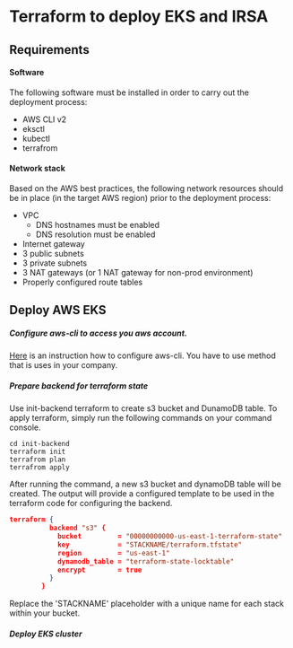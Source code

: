 # Terraform to deploy EKS and IRSA

## Requirements
#### Software
The following software must be installed in order to carry out the deployment process:

* AWS CLI v2
* eksctl
* kubectl
* terrafrom

#### Network stack
Based on the AWS best practices, the following network resources should be in place (in the target AWS region) prior to the deployment process:

* VPC
    * DNS hostnames must be enabled
    * DNS resolution must be enabled
* Internet gateway
* 3 public subnets
* 3 private subnets
* 3 NAT gateways (or 1 NAT gateway for non-prod environment)
* Properly configured route tables

## Deploy AWS EKS
##### Configure aws-cli to access you aws account.
[Here](http:/https://docs.aws.amazon.com/cli/latest/userguide/cli-configure-files.html/ "Here") is an instruction how to configure aws-cli. You have to use method that is uses in your company.

##### Prepare backend for terraform state
Use init-backend terraform to create s3 bucket and DunamoDB table.
To apply terraform, simply run the following commands on your command console.

    cd init-backend
    terraform init
    terrafrom plan
    terrafrom apply

After running the command, a new s3 bucket and dynamoDB table will be created. The output will provide a configured template to be used in the terraform code for configuring the backend.

```json
terraform {
          backend "s3" {
            bucket         = "00000000000-us-east-1-terraform-state"
            key            = "STACKNAME/terraform.tfstate"
            region         = "us-east-1"
            dynamodb_table = "terraform-state-locktable"
            encrypt        = true
          }
        }

```
Replace the 'STACKNAME' placeholder with a unique name for each stack within your bucket.

##### Deploy EKS cluster


